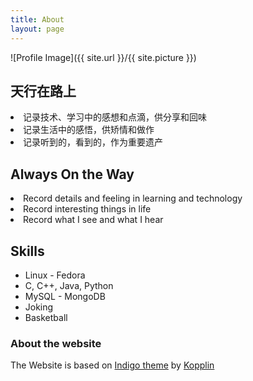 ```yaml
---
title: About
layout: page
---
```

![Profile Image]({{ site.url }}/{{ site.picture }})

<p><h2>天行在路上</h2>
   <li>记录技术、学习中的感想和点滴，供分享和回味</li>
   <li>记录生活中的感悟，供矫情和做作</li>
   <li>记录听到的，看到的，作为重要遗产</li></p>

<p><h2>Always On the Way</h2>
   <li>Record details and feeling in learning and technology</li>
   <li>Record interesting things in life</li>
   <li>Record what I see and what I hear</li></p>

<h2>Skills</h2>

<ul class="skill-list">
	<li>Linux - Fedora</li>
	<li>C, C++, Java, Python</li>
	<li>MySQL - MongoDB</li>
	<li>Joking</li>
        <li>Basketball</li>
</ul>

<p>
   <h3> About the website</h3>
   The Website is based on
   <a class="link" href="https://github.com/sergiokopplin/indigo">Indigo theme</a> by <a class="link" href="https://github.com/sergiokopplin/indigo">Kopplin</a>
</p> 

